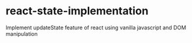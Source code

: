 # react-state-implementation
Implement updateState feature of react using vanilla javascript and DOM manipulation
